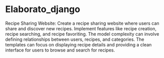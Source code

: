 # Elaborato_django
Recipe Sharing Website:
Create a recipe sharing website where users can share and discover new recipes. Implement features
like recipe creation, recipe searching, and recipe favoriting. The model complexity can involve defining
relationships between users, recipes, and categories. The templates can focus on displaying recipe
details and providing a clean interface for users to browse and search for recipes.
